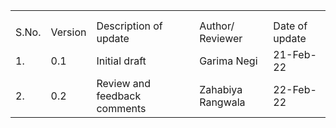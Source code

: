 | | | | | | 
|-|-|-|-|-|
   | | | | |
  | | | | |
 |S.No.|Version|Description of update|Author/ Reviewer|Date of update
 |1.|0.1|Initial draft|Garima Negi|21-Feb-22
 |2.|0.2|Review and feedback comments|Zahabiya Rangwala|22-Feb-22
